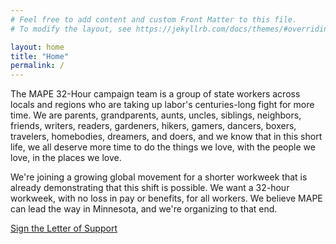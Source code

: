 ```yaml
---
# Feel free to add content and custom Front Matter to this file.
# To modify the layout, see https://jekyllrb.com/docs/themes/#overriding-theme-defaults

layout: home
title: "Home"
permalink: /
---
```


The MAPE 32-Hour campaign team is a group of state workers across locals and regions who are taking up labor's centuries-long fight for more time. We are parents, grandparents, aunts, uncles, siblings, neighbors, friends, writers, readers, gardeners, hikers, gamers, dancers, boxers, travelers, homebodies, dreamers, and doers, and we know that in this short life, we all deserve more time to do the things we love, with the people we love, in the places we love. 

We're joining a growing global movement for a shorter workweek that is already demonstrating that this shift is possible. We want a 32-hour workweek, with no loss in pay or benefits, for all workers. We believe MAPE can lead the way in Minnesota, and we're organizing to that end. 

[Sign the Letter of Support](https://docs.google.com/forms/d/e/1FAIpQLSdSO3hfpis1Ed5TYIZgJYg8GaNFkJn_xzQCI9243oPY_lGntQ/viewform?usp=sf_link)